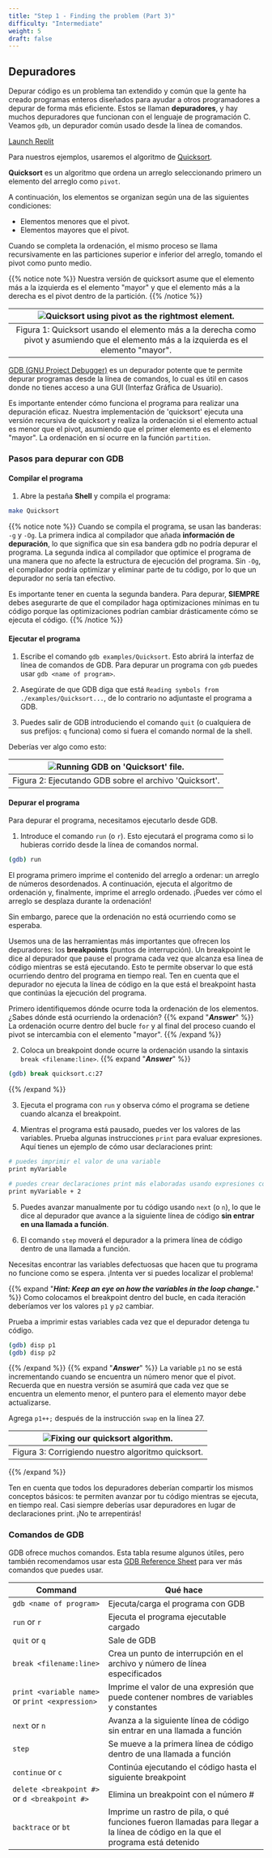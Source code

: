 ```yaml
---
title: "Step 1 - Finding the problem (Part 3)"
difficulty: "Intermediate"
weight: 5
draft: false
---
```


## Depuradores

Depurar código es un problema tan extendido y común que la gente ha creado programas enteros diseñados para ayudar a otros programadores a depurar de forma más eficiente. Estos se llaman **depuradores**, y hay muchos depuradores que funcionan con el lenguaje de programación C. Veamos `gdb`, un depurador común usado desde la línea de comandos.

<a class="my-2 mx-4 btn btn-info" href="https://replit.com/@nuevofoundation/Debugging-Samples-C" target="_blank">Launch Replit</a>

Para nuestros ejemplos, usaremos el algoritmo de <a href="https://www.youtube.com/watch?v=SLauY6PpjW4" target="_blank">Quicksort</a>.

**Quicksort** es un algoritmo que ordena un arreglo seleccionando primero un elemento del arreglo como `pivot`.

A continuación, los elementos se organizan según una de las siguientes condiciones:
- Elementos menores que el pivot.
- Elementos mayores que el pivot.

Cuando se completa la ordenación, el mismo proceso se llama recursivamente en las particiones superior e inferior del arreglo, tomando el pivot como punto medio.

{{% notice note %}}
Nuestra versión de quicksort asume que el elemento más a la izquierda es el elemento "mayor" y que el elemento más a la derecha es el pivot dentro de la partición.
{{% /notice %}}

|![Quicksort using pivot as the rightmost element.](../resources/debugging_process_quicksort.svg "Multi-step process of quicksort using pivot as the rightmost element.")|
|:--:|
|Figura 1: Quicksort usando el elemento más a la derecha como pivot y asumiendo que el elemento más a la izquierda es el elemento "mayor".|

[GDB (GNU Project Debugger)](https://sourceware.org/gdb/) es un depurador potente que te permite depurar programas desde la línea de comandos, lo cual es útil en casos donde no tienes acceso a una GUI (Interfaz Gráfica de Usuario).

Es importante entender cómo funciona el programa para realizar una depuración eficaz. Nuestra implementación de 'quicksort' ejecuta una versión recursiva de quicksort y realiza la ordenación si el elemento actual es menor que el pivot, asumiendo que el primer elemento es el elemento "mayor". La ordenación en sí ocurre en la función `partition`.

### Pasos para depurar con GDB
#### Compilar el programa
1. Abre la pestaña **Shell** y compila el programa:

```bash
make Quicksort
```

{{% notice note %}}
Cuando se compila el programa, se usan las banderas: `-g` y `-Og`. La primera indica al compilador que añada **información de depuración**, lo que significa que sin esa bandera gdb no podría depurar el programa. La segunda indica al compilador que optimice el programa de una manera que no afecte la estructura de ejecución del programa. Sin `-Og`, el compilador podría optimizar y eliminar parte de tu código, por lo que un depurador no sería tan efectivo.

Es importante tener en cuenta la segunda bandera. Para depurar, **SIEMPRE** debes asegurarte de que el compilador haga optimizaciones mínimas en tu código porque las optimizaciones podrían cambiar drásticamente cómo se ejecuta el código.
{{% /notice %}}

#### Ejecutar el programa 
1. Escribe el comando `gdb examples/Quicksort`. Esto abrirá la interfaz de línea de comandos de GDB. Para depurar un programa con `gdb` puedes usar `gdb <name of program>`.

2. Asegúrate de que GDB diga que está `Reading symbols from ./examples/Quicksort...`, de lo contrario no adjuntaste el programa a GDB. 

3. Puedes salir de GDB introduciendo el comando `quit` (o cualquiera de sus prefijos: `q` funciona) como si fuera el comando normal de la shell.

Deberías ver algo como esto:

|![Running GDB on 'Quicksort' file.](../resources/w4-01.png "Screenshot of the console after running GBD on the 'Quicksort' file.")|
|:--:|
|Figura 2: Ejecutando GDB sobre el archivo 'Quicksort'.|

#### Depurar el programa

Para depurar el programa, necesitamos ejecutarlo desde GDB. 

1. Introduce el comando `run` (o `r`). Esto ejecutará el programa como si lo hubieras corrido desde la línea de comandos normal.
```bash
(gdb) run
```

El programa primero imprime el contenido del arreglo a ordenar: un arreglo de números desordenados. A continuación, ejecuta el algoritmo de ordenación y, finalmente, imprime el arreglo ordenado. ¡Puedes ver cómo el arreglo se desplaza durante la ordenación!

Sin embargo, parece que la ordenación no está ocurriendo como se esperaba.

Usemos una de las herramientas más importantes que ofrecen los depuradores: los **breakpoints** (puntos de interrupción). Un breakpoint le dice al depurador que pause el programa cada vez que alcanza esa línea de código mientras se está ejecutando. Esto te permite observar lo que está ocurriendo dentro del programa en tiempo real. Ten en cuenta que el depurador no ejecuta la línea de código en la que está el breakpoint hasta que continúas la ejecución del programa.

Primero identifiquemos dónde ocurre toda la ordenación de los elementos. ¿Sabes dónde está ocurriendo la ordenación?
{{% expand "***Answer***" %}}
La ordenación ocurre dentro del bucle `for` y al final del proceso cuando el pivot se intercambia con el elemento "mayor".
{{% /expand %}}
<br/>

2. Coloca un breakpoint donde ocurre la ordenación usando la sintaxis `break <filename:line>`.
{{% expand "***Answer***" %}}
```bash
(gdb) break quicksort.c:27
``` 
{{% /expand %}}
<br/>

3. Ejecuta el programa con `run` y observa cómo el programa se detiene cuando alcanza el breakpoint. 

4. Mientras el programa está pausado, puedes ver los valores de las variables. Prueba algunas instrucciones `print` para evaluar expresiones. Aquí tienes un ejemplo de cómo usar declaraciones print:
```bash
# puedes imprimir el valor de una variable
print myVariable

# puedes crear declaraciones print más elaboradas usando expresiones completas
print myVariable + 2 
```

5. Puedes avanzar manualmente por tu código usando `next` (o `n`), lo que le dice al depurador que avance a la siguiente línea de código **sin entrar en una llamada a función**. 

6. El comando `step` moverá el depurador a la primera línea de código dentro de una llamada a función.

Necesitas encontrar las variables defectuosas que hacen que tu programa no funcione como se espera. ¡Intenta ver si puedes localizar el problema!

{{% expand "***Hint: Keep an eye on how the variables in the loop change.***" %}}
Como colocamos el breakpoint dentro del bucle, en cada iteración deberíamos ver los valores `p1` y `p2` cambiar.

Prueba a imprimir estas variables cada vez que el depurador detenga tu código.

```bash
(gdb) disp p1
(gdb) disp p2
```
{{% /expand %}}
{{% expand "***Answer***" %}}
La variable `p1` no se está incrementando cuando se encuentra un número menor que el pivot. Recuerda que en nuestra versión se asumirá que cada vez que se encuentra un elemento menor, el puntero para el elemento mayor debe actualizarse.

Agrega `p1++;` después de la instrucción `swap` en la línea 27.

|![Fixing our quicksort algorithm.](../resources/debugging_process_fixing_quicksort.svg "Screenshot of code where 'p1++;' is created after line 27")|
|:--:|
|Figura 3: Corrigiendo nuestro algoritmo quicksort.|

{{% /expand %}}
<br/>

Ten en cuenta que todos los depuradores deberían compartir los mismos conceptos básicos: te permiten avanzar por tu código mientras se ejecuta, en tiempo real. Casi siempre deberías usar depuradores en lugar de declaraciones print. ¡No te arrepentirás!

### Comandos de GDB
GDB ofrece muchos comandos. Esta tabla resume algunos útiles, pero también recomendamos usar esta [GDB Reference Sheet](https://cs.brown.edu/courses/cs033/docs/guides/gdb.pdf) para ver más comandos que puedes usar.

| Command | Qué hace |
|---|---|
| `gdb <name of program>` | Ejecuta/carga el programa con GDB |
| `run` or `r` | Ejecuta el programa ejecutable cargado |
| `quit` or `q` | Sale de GDB |
| `break <filename:line>` | Crea un punto de interrupción en el archivo y número de línea especificados |
| `print <variable name>` or `print <expression>` | Imprime el valor de una expresión que puede contener nombres de variables y constantes |
| `next` or `n` | Avanza a la siguiente línea de código sin entrar en una llamada a función |
| `step` | Se mueve a la primera línea de código dentro de una llamada a función | 
| `continue` or `c` | Continúa ejecutando el código hasta el siguiente breakpoint | 
| `delete <breakpoint #>` or `d <breakpoint #>` | Elimina un breakpoint con el número # |
| `backtrace` or `bt` | Imprime un rastro de pila, o qué funciones fueron llamadas para llegar a la línea de código en la que el programa está detenido |